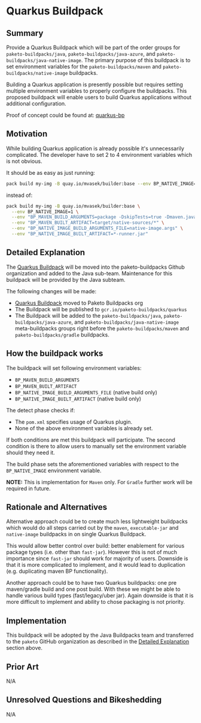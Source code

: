 # Quarkus Buildpack

## Summary
Provide a Quarkus Buildpack which will be part of the order groups for `paketo-buildpacks/java`, `paketo-buildpacks/java-azure`, and `paketo-buildpacks/java-native-image`.
The primary purpose of this buildpack is to set environment variables for the `paketo-buildpacks/maven` and `paketo-buildpacks/native-image` buildpacks. 

Building a Quarkus application is presently possible but requires setting multiple environment variables to properly configure the buildpacks. This proposed buildpack will enable users to build Quarkus applications without additional configuration.

Proof of concept could be found at: [quarkus-bp][b]

[b]: https://github.com/matejvasek/quarkus-bp

## Motivation
While building Quarkus application is already possible it's unnecessarily complicated.
The developer have to set 2 to 4 environment variables which is not obvious.

It should be as easy as just running: 
```sh
pack build my-img -B quay.io/mvasek/builder:base --env BP_NATIVE_IMAGE=1
```
instead of:
```sh
pack build my-img -B quay.io/mvasek/builder:base \
  --env BP_NATIVE_IMAGE=1 \
  --env "BP_MAVEN_BUILD_ARGUMENTS=package -DskipTests=true -Dmaven.javadoc.skip=true -Dquarkus.package.type=native-sources" \
  --env "BP_MAVEN_BUILT_ARTIFACT=target/native-sources/*" \
  --env "BP_NATIVE_IMAGE_BUILD_ARGUMENTS_FILE=native-image.args" \
  --env "BP_NATIVE_IMAGE_BUILT_ARTIFACT=*-runner.jar"

```

## Detailed Explanation
The [Quarkus Buildpack][b] will be moved into the paketo-buildpacks Github organization and added to the Java sub-team. Maintenance for this buildpack will be provided by the Java subteam.

The following changes will be made:
* [Quarkus Buildpack][b] moved to Paketo Buildpacks org
* The Buildpack will be published to `gcr.io/paketo-buildpacks/quarkus`
* The Buildpack will be added to the `paketo-buildpacks/java`, `paketo-buildpacks/java-azure`, and `paketo-buildpacks/java-native-image` meta-buildpacks groups right before the `paketo-buildpacks/maven` and `paketo-buildpacks/gradle` buildpacks.

[b]: https://github.com/matejvasek/quarkus-bp

## How the buildpack works

The buildpack will set following environment variables:
* `BP_MAVEN_BUILD_ARGUMENTS`
* `BP_MAVEN_BUILT_ARTIFACT`
* `BP_NATIVE_IMAGE_BUILD_ARGUMENTS_FILE` (native build only)
* `BP_NATIVE_IMAGE_BUILT_ARTIFACT` (native build only)

The detect phase checks if:
* The `pom.xml` specifies usage of Quarkus plugin.
* None of the above environment variables is already set.

If both conditions are met this buildpack will participate.
The second condition is there to allow users to manually set the environment variable should they need it.

The build phase sets the aforementioned variables with respect to the `BP_NATIVE_IMAGE` environment variable.

**NOTE:** This is implementation for `Maven` only. For `Gradle` further work will be required in future.

## Rationale and Alternatives
Alternative approach could be to create much less lightweight buildpacks
which would do all steps carried out by the `maven`, `executable-jar` and `native-image` buildpacks
in on single Quarkus Buildpack.

This would allow better control over build: better enablement for various package types (i.e. other than `fast-jar`).
However this is not of much importance since `fast-jar` should work for majority of users.
Downside is that it is more complicated to implement, and it would lead to duplication (e.g. duplicating maven BP functionality).

Another approach could be to have two Quarkus buildpacks: one pre maven/gradle build and one post build.
With these we might be able to handle various build types (fast/legacy/uber jar).
Again downside is that it is more difficult to implement and ability to chose packaging is not priority.

## Implementation

This buildpack will be adopted by the Java Buildpacks team and transferred to the `paketo` GitHub organization as described in the [Detailed Explanation](#detailed-explanation) section above.

## Prior Art

N/A

## Unresolved Questions and Bikeshedding

N/A
